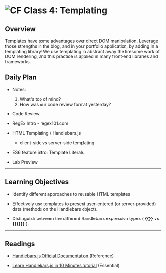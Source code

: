 ![CF](https://i.imgur.com/7v5ASc8.png)  Class 4: Templating
=======
## Overview
<!-- Provide a general overview of the daily concepts and processes that will be covered in lectures and labs -->

Templates have some advantages over direct DOM manipulation. Leverage those strengths in the blog, and in your portfolio application, by adding in a templating library! We use templating to abstract away the tiresome work of DOM rendering, and this practice is applied in many front-end libraries and frameworks.

## Daily Plan

- Notes:
  1. What's top of mind?
  2. How was our code review format yesterday?

- Code Review
- RegEx Intro - regex101.com
- HTML Templating / Handlebars.js
  - client-side vs server-side templating
- ES6 feature intro: Template Literals
- Lab Preview

---

## Learning Objectives
<!--
ABCD:
  Audience: Program participants
  Behavior: Expected learning/behavior changes/results
  Condition:
    Circumstances that lead to change/result
    When change/result are expected to occur
  Degree: How much change occurs (%) for how many participants (#)
-->

* Identify different approaches to reusable HTML templates

* Effectively use templates to present user-entered (or server-provided) data (methods on the Handlebars object).

* Distinguish between the different Handlebars expression types ( **{{}}** vs **{{{}}}** ).

---

## Readings
<!-- List of readings required for this content; readings being completed by the start of this lecture -->

* [Handlebars.js Official Documentation](http://handlebarsjs.com/) (Reference)

* [Learn Handlebars.js in 10 Minutes tutorial](http://tutorialzine.com/2015/01/learn-handlebars-in-10-minutes/) (Essential)
